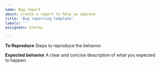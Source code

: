 ```yaml
---
name: Bug report
about: Create a report to help us improve
title: 'Bug reporting template'
labels: ''
assignees: bleroy

---
```


**To Reproduce**
Steps to reproduce the behavior.

**Expected behavior**
A clear and concise description of what you expected to happen.
